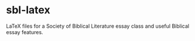 sbl-latex
=========

LaTeX files for a Society of Biblical Literature essay class and useful Biblical essay features.